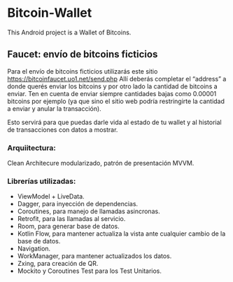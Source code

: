 # Bitcoin-Wallet
This Android project is a Wallet of Bitcoins.

## Faucet: envío de bitcoins ficticios

Para el envío de bitcoins ficticios utilizarás este sitio https://bitcoinfaucet.uo1.net/send.php
Allí deberás completar el “address” a donde querés enviar los bitcoins y por otro lado la
cantidad de bitcoins a enviar. Ten en cuenta de enviar siempre cantidades bajas como
0.00001 bitcoins por ejemplo (ya que sino el sitio web podría restringirte la cantidad a enviar y
anular la transacción).

Esto servirá para que puedas darle vida al estado de tu wallet y al historial de transacciones
con datos a mostrar.


### Arquiitectura:

Clean Architecure modularizado, patrón de presentación MVVM.


### Librerías utilizadas:

*	ViewModel + LiveData.
*	Dagger, para inyección de dependencias.
*	Coroutines, para manejo de llamadas asincronas.
*	Retrofit, para las llamadas al servicio.
*	Room, para generar base de datos.
*	Kotlin Flow, para mantener actualiza la vista ante cualquier cambio de la base de datos.
*	Navigation.
*	WorkManager, para mantener actualizados los datos.
*	Zxing, para creación de QR.
*	Mockito y Coroutines Test para los Test Unitarios.
